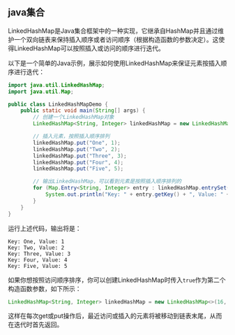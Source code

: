 ## java集合

LinkedHashMap是Java集合框架中的一种实现，它继承自HashMap并且通过维护一个双向链表来保持插入顺序或者访问顺序（根据构造函数的参数决定）。这使得LinkedHashMap可以按照插入或访问的顺序进行迭代。

以下是一个简单的Java示例，展示如何使用LinkedHashMap来保证元素按插入顺序进行迭代：

```java
import java.util.LinkedHashMap;
import java.util.Map;

public class LinkedHashMapDemo {
    public static void main(String[] args) {
        // 创建一个LinkedHashMap对象
        LinkedHashMap<String, Integer> linkedHashMap = new LinkedHashMap<>();

        // 插入元素，按照插入顺序排列
        linkedHashMap.put("One", 1);
        linkedHashMap.put("Two", 2);
        linkedHashMap.put("Three", 3);
        linkedHashMap.put("Four", 4);
        linkedHashMap.put("Five", 5);

        // 输出LinkedHashMap，可以看到元素是按照插入顺序排列的
        for (Map.Entry<String, Integer> entry : linkedHashMap.entrySet()) {
            System.out.println("Key: " + entry.getKey() + ", Value: " + entry.getValue());
        }
    }
}
```

运行上述代码，输出将是：

```
Key: One, Value: 1
Key: Two, Value: 2
Key: Three, Value: 3
Key: Four, Value: 4
Key: Five, Value: 5
```

如果你想按照访问顺序排序，你可以创建LinkedHashMap时传入`true`作为第二个构造函数参数，如下所示：

```java
LinkedHashMap<String, Integer> linkedHashMap = new LinkedHashMap<>(16, 0.75f, true);
```

这样在每次get或put操作后，最近访问或插入的元素将被移动到链表末尾，从而在迭代时首先返回。